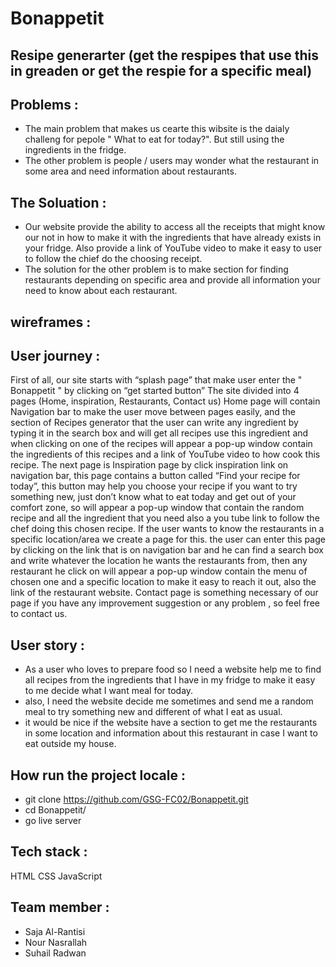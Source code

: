 # Bonappetit

## Resipe generarter (get the respipes that use this in greaden or get the respie for a specific meal)



## Problems :
* The main problem that makes us cearte this wibsite is the daialy challeng for pepole " What to eat for today?". But still using the ingredients in the fridge.
* The other problem is people / users may wonder what the restaurant in some area and need information about restaurants. 
 
## The Soluation :
* Our website provide the ability to access all the receipts that might know our not in how to make it with the ingredients that have already exists in your fridge. Also provide a link of YouTube video to make it easy to user to follow the chief do the choosing receipt.
* The solution for the other problem is to make section for finding restaurants depending on specific area and provide all information your need to know about each restaurant.

## wireframes :


## User journey :
First of all, our site starts with “splash page” that make user enter the " Bonappetit " by clicking on “get started button” 
The site divided into 4 pages (Home, inspiration, Restaurants, Contact us)
Home page will contain 
Navigation bar to make the user move between pages easily, and the section of Recipes generator that the user can write any ingredient by typing it in the search box and will get all recipes use this ingredient and when clicking on one of the recipes will appear a pop-up window contain the ingredients of this recipes and a link of YouTube video to how cook this recipe.
The next page is Inspiration page by click inspiration link on navigation bar, this page contains a button called “Find your recipe for today”, this button may help you choose your recipe if you want to try something new, just don’t know what to eat today and get out of your comfort zone, so will appear a pop-up window that contain the random recipe and all the ingredient that you need also a you tube link to follow the chef doing this chosen recipe.
If the user wants to know the restaurants in a specific location/area we create a page for this. the user can enter this page by clicking on the link that is on navigation bar and he can find a search box and write whatever the location he wants the restaurants from, then any restaurant he click on will appear a pop-up window contain the menu of chosen one and a specific location to make it easy to reach it out, also the link of the restaurant website.
Contact page is something necessary of our page if you have any improvement suggestion or any problem , so feel free to contact us.


## User story :
* As a user who loves to prepare food so I need a website help me to find all recipes from the ingredients that I have in my fridge to make it easy to me decide what I want meal for today.
* also, I need the website decide me sometimes and send me a random meal to try something new and different of what I eat as usual. 
* it would be nice if the website have a section to get me the restaurants in some location and information about this restaurant in case I want to eat outside my house.

## How run the project locale :
* git clone https://github.com/GSG-FC02/Bonappetit.git
* cd Bonappetit/
* go live server 

## Tech stack :
HTML CSS JavaScript


## Team member :
* Saja Al-Rantisi
* Nour Nasrallah
* Suhail Radwan


